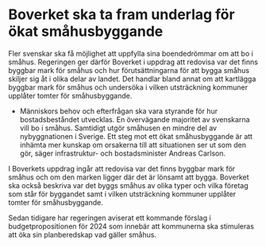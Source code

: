 # Boverket ska ta fram underlag för ökat småhusbyggande

Fler svenskar ska få möjlighet att uppfylla sina boendedrömmar om att bo i småhus. Regeringen ger därför Boverket i uppdrag att redovisa var det finns byggbar mark för småhus och hur förutsättningarna för att bygga småhus skiljer sig åt i olika delar av landet. Det handlar bland annat om att kartlägga byggbar mark för småhus och undersöka i vilken utsträckning kommuner upplåter tomter för småhusbyggande.

- Människors behov och efterfrågan ska vara styrande för hur bostadsbeståndet utvecklas. En övervägande majoritet av svenskarna vill bo i småhus. Samtidigt utgör småhusen en mindre del av nybyggnationen i Sverige. Ett steg mot ett ökat småhusbyggande är att inhämta mer kunskap om orsakerna till att situationen ser ut som den gör, säger infrastruktur- och bostadsminister Andreas Carlson.

I Boverkets uppdrag ingår att redovisa var det finns byggbar mark för småhus och om den marken ligger där det är lönsamt att bygga. Boverket ska också beskriva var det byggs småhus av olika typer och vilka företag som står för byggandet samt i vilken utsträckning kommuner upplåter tomter för småhusbyggande.

Sedan tidigare har regeringen aviserat ett kommande förslag i budgetpropositionen för 2024 som innebär att kommunerna ska stimuleras att öka sin planberedskap vad gäller småhus.
